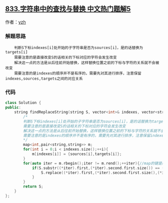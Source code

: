 ## [833.字符串中的查找与替换 中文热门题解5](https://leetcode.cn/problems/find-and-replace-in-string/solutions/100000/ni-xu-ti-huan-zhu-yi-indexesshi-wu-xu-de-10xing-da)

作者：[yzh](https://leetcode.cn/u/yzh)

### 解题思路

        判断S下标indexes[i]处开始的子字符串是否为sources[i]，是的话替换为targets[i]
        需要注意的是直接改变S的话相关的下标对应的字符会发生改变
        解决这一点的方法是从后往前开始替换，这样替换位置之前的下标与字符的关系就不会被改变
        需要注意的是indexes的顺序并不是有序的，需要先对其进行排序，注意保留indexes,sources,targets之间的对应关系
        

### 代码

```cpp
class Solution {
public:
    string findReplaceString(string S, vector<int>& indexes, vector<string>& sources, vector<string>& targets) {
        /*
        判断S下标indexes[i]处开始的子字符串是否为sources[i]，是的话替换为targets[i]
        需要注意的是直接改变S的话相关的下标对应的字符会发生改变
        解决这一点的方法是从后往前开始替换，这样替换位置之前的下标与字符的关系就不会被改变
        需要注意的是indexes的顺序并不是有序的，需要先对其进行排序，注意保留indexes,sources,targets之间的对应关系
        */
        map<int,pair<string,string>> m;
        for(int i = 0;i < indexes.size();++i){
            m[indexes[i]] = {sources[i],targets[i]};
        }
        for(auto iter = m.rbegin();iter != m.rend();++iter){//map的键是顺序排序的，这里需要逆序访问
            if(S.substr((*iter).first,(*iter).second.first.size()) == (*iter).second.first){
                S.replace((*iter).first,(*iter).second.first.size(),(*iter).second.second);
            }
        }
        return S;
    }
};
```